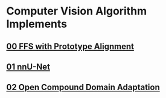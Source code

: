 # Computer Vision Algorithm Implements


## [00 FFS with Prototype Alignment](./papers/PANet%20Few-Shot%20Image%20Semantic%20Segmentation%20with%20Prototype%20Alignment.pdf)
## [01 nnU-Net](./papers/nnU-Net%20a%20self-configuring%20method%20for%20deep%20learning-based%20biomedical%20image%20segmentation.pdf)
## [02 Open Compound Domain Adaptation](./papers/Open%20Compound%20Domain%20Adaptation.pdf)
